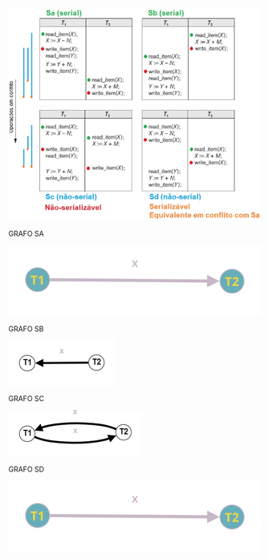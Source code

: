 ![](https://github.com/ViniciosB/sgbd-2023-2-bcc/blob/main/midia/arquivo-73.jpg)

GRAFO SA

![GRAFO SA](https://github.com/ViniciosB/sgbd-2023-2-bcc/blob/main/midia/UqohccMQIqEFgJpl.svg)

GRAFO SB  

![GRAFO SB](https://github.com/ViniciosB/sgbd-2023-2-bcc/blob/main/midia/SB.png)

GRAFO SC

![GRAFO SC](https://github.com/ViniciosB/sgbd-2023-2-bcc/blob/main/midia/sc.png)

GRAFO SD

![GRAFO SD](https://github.com/ViniciosB/sgbd-2023-2-bcc/blob/main/midia/UqohccMQIqEFgJpl(4).svg)
